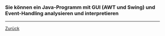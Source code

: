 ### Sie können ein Java-Programm mit GUI (AWT und Swing) und Event-Handling analysieren und interpretieren

---

[Zurück](500gui.md)



